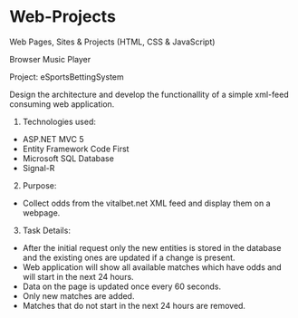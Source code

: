 # Web-Projects
Web Pages, Sites &amp; Projects (HTML, CSS &amp; JavaScript)

Browser Music Player

Project: eSportsBettingSystem

Design the architecture and develop the functionallity of a simple xml-feed consuming web application.

1. Technologies used:
- ASP.NET MVC 5
- Entity Framework Code First
- Microsoft SQL Database
- Signal-R

2. Purpose:
- Collect odds from the vitalbet.net XML feed and display them on a webpage.

3. Task Details:
- After the initial request only the new entities is stored in the database and the existing ones are updated if a change is present.
- Web application will show all available matches which have odds and will start in the next 24 hours.
- Data on the page is updated once every 60 seconds.
- Only new matches are added.
- Matches that do not start in the next 24 hours are removed.
